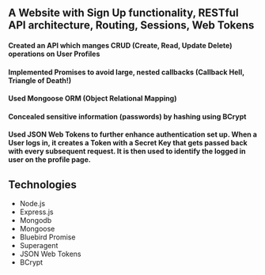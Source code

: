 ## A Website with Sign Up functionality, RESTful API architecture, Routing, Sessions, Web Tokens

#### Created an API which manges CRUD (Create, Read, Update Delete) operations on User Profiles
#### Implemented Promises to avoid large, nested callbacks (Callback Hell, Triangle of Death!)
#### Used Mongoose ORM (Object Relational Mapping) 
#### Concealed sensitive information (passwords) by hashing using BCrypt
#### Used JSON Web Tokens to further enhance authentication set up. When a User logs in, it creates a Token with a Secret Key that gets passed back with every subsequent request. It is then used to identify the logged in user on the profile page.

## Technologies 
- Node.js 
- Express.js 
- Mongodb
- Mongoose
- Bluebird Promise
- Superagent
- JSON Web Tokens
- BCrypt
